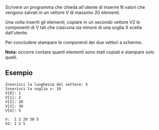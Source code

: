 Scrivere un programma che chieda all'utente di inserire N valori che vengono salvati in un vettore V di massimo 20 elementi.

Una volta inseriti gli elementi, copiare in un secondo vettore V2 le componenti di V tali che ciascuna sia minore di una soglia X scelta dall'utente.

Per concludere stampare le componenti dei due vettori a schermo.

**Nota:** occorre contare quanti elementi sono stati copiati e stampare solo quelli.

## Esempio

```plaintext
Inserisci la lunghezza del vettore: 5
Inserisci la soglia x: 10
V[0]: 1
V[1]: 2
V[2]: 20  
V[3]: 30
V[4]: 5

V:  1 2 20 30 5 
V2: 1 2 5 
```